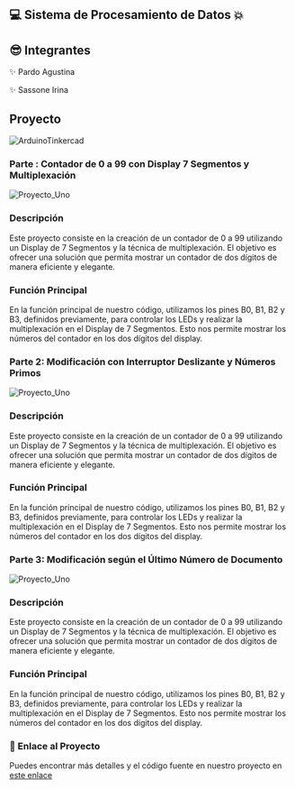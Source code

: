 
##  💻 Sistema de Procesamiento de Datos 💥

## 😎 Integrantes
✨ Pardo Agustina

✨ Sassone Irina

## Proyecto
![ArduinoTinkercad](https://github.com/AGUSPARDO/ArduinoSPD/assets/123899891/45760a22-5013-42a8-b251-a19298c326d5)

### Parte : Contador de 0 a 99 con Display 7 Segmentos y Multiplexación

![Proyecto_Uno](https://github.com/AGUSPARDO/ArduinoSPD/assets/123899891/b3328a50-715d-4280-a1e1-a76853524541)


### Descripción
Este proyecto consiste en la creación de un contador de 0 a 99 utilizando un Display de 7 Segmentos y la técnica de multiplexación. El objetivo es ofrecer una solución que permita mostrar un contador de dos dígitos de manera eficiente y elegante.

### Función Principal
En la función principal de nuestro código, utilizamos los pines B0, B1, B2 y B3, definidos previamente, para controlar los LEDs y realizar la multiplexación en el Display de 7 Segmentos. Esto nos permite mostrar los números del contador en los dos dígitos del display.

### Parte 2: Modificación con Interruptor Deslizante y Números Primos

![Proyecto_Uno](https://github.com/AGUSPARDO/ArduinoSPD/assets/123899891/b3328a50-715d-4280-a1e1-a76853524541)


### Descripción
Este proyecto consiste en la creación de un contador de 0 a 99 utilizando un Display de 7 Segmentos y la técnica de multiplexación. El objetivo es ofrecer una solución que permita mostrar un contador de dos dígitos de manera eficiente y elegante.

### Función Principal
En la función principal de nuestro código, utilizamos los pines B0, B1, B2 y B3, definidos previamente, para controlar los LEDs y realizar la multiplexación en el Display de 7 Segmentos. Esto nos permite mostrar los números del contador en los dos dígitos del display.

### Parte 3: Modificación según el Último Número de Documento
![Proyecto_Uno](https://github.com/AGUSPARDO/ArduinoSPD/assets/123899891/b3328a50-715d-4280-a1e1-a76853524541)


### Descripción
Este proyecto consiste en la creación de un contador de 0 a 99 utilizando un Display de 7 Segmentos y la técnica de multiplexación. El objetivo es ofrecer una solución que permita mostrar un contador de dos dígitos de manera eficiente y elegante.

### Función Principal
En la función principal de nuestro código, utilizamos los pines B0, B1, B2 y B3, definidos previamente, para controlar los LEDs y realizar la multiplexación en el Display de 7 Segmentos. Esto nos permite mostrar los números del contador en los dos dígitos del display.




### 🤖 Enlace al Proyecto
Puedes encontrar más detalles y el código fuente en nuestro proyecto en [este enlace](https://www.tinkercad.com/things/0eTntFCBWut?sharecode=yzwHhfn_uPqiHSUPGH1Mm2tKrUIFOl7Cr3AhCLUSpms)
